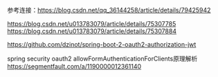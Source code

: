 参考连接：https://blog.csdn.net/qq_36144258/article/details/79425942


https://blog.csdn.net/u013783079/article/details/75307785
https://blog.csdn.net/u013783079/article/details/75307884

https://github.com/dzinot/spring-boot-2-oauth2-authorization-jwt


spring security oauth2 allowFormAuthenticationForClients原理解析
https://segmentfault.com/a/1190000012361140